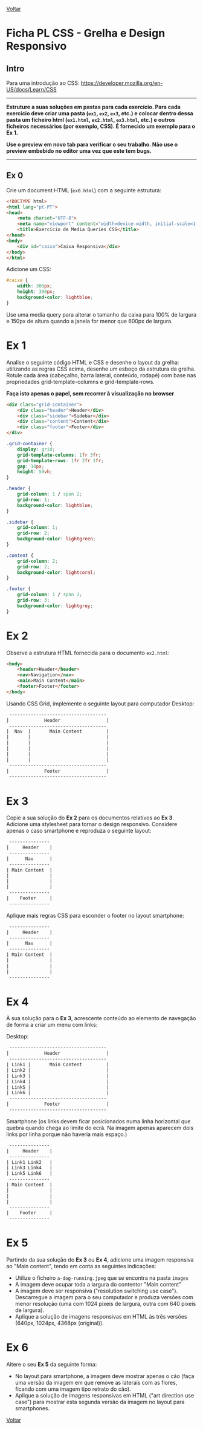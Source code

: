 [Voltar](../main.md)
# Ficha PL CSS - Grelha e Design Responsivo

## Intro
Para uma introdução ao CSS: https://developer.mozilla.org/en-US/docs/Learn/CSS

--- 

**Estruture a suas soluções em pastas para cada exercício. Para cada exercício deve criar uma pasta (`ex1`, `ex2`, `ex3`, etc.) e colocar dentro dessa pasta um ficheiro html (`ex1.html`, `ex2.html`, `ex3.html`, etc.) e outros ficheiros necessários (por exemplo, CSS). É fornecido um exemplo para o Ex 1.**

__Use o preview em novo tab para verificar o seu trabalho. Não use o preview embebido no editor uma vez que este tem bugs.__

--- 

## Ex 0

Crie um document HTML (`ex0.html`) com a seguinte estrutura:
```html
<!DOCTYPE html>
<html lang="pt-PT">
<head>
    <meta charset="UTF-8">
    <meta name="viewport" content="width=device-width, initial-scale=1.0">
    <title>Exercício de Media Queries CSS</title>
</head>
<body>
    <div id="caixa">Caixa Responsiva</div>
</body>
</html>
```
Adicione um CSS:
```css
#caixa {
    width: 300px;
    height: 300px;
    background-color: lightblue;
}
```

Use uma media query para alterar o tamanho da caixa para 100% de largura e 150px de altura quando a janela for menor que 600px de largura.

# Ex 1

Analise o seguinte código HTML e CSS e desenhe o layout da grelha: utilizando as regras CSS acima, desenhe um esboço da estrutura da grelha. Rotule cada área (cabeçalho, barra lateral, conteúdo, rodapé) com base nas propriedades  grid-template-columns e grid-template-rows. 

__Faça isto apenas o papel, sem recorrer à visualização no browser__


```html
<div class="grid-container">
    <div class="header">Header</div>
    <div class="sidebar">Sidebar</div>
    <div class="content">Content</div>
    <div class="footer">Footer</div>
</div>
```

```css
.grid-container {
    display: grid;
    grid-template-columns: 1fr 3fr;
    grid-template-rows: 1fr 2fr 1fr;
    gap: 10px;
    height: 50vh;
}

.header {
    grid-column: 1 / span 2;
    grid-row: 1;
    background-color: lightblue;
}

.sidebar {
    grid-column: 1;
    grid-row: 2;
    background-color: lightgreen;
}

.content {
    grid-column: 2;
    grid-row: 2;
    background-color: lightcoral;
}

.footer {
    grid-column: 1 / span 2;
    grid-row: 3;
    background-color: lightgrey;
}
```


# Ex 2

Observe a estrutura HTML fornecida para o documento `ex2.html`:
```html
<body>
    <header>Header</header>
    <nav>Navigation</nav>
    <main>Main Content</main>
    <footer>Footer</footer>
</body>
```

Usando CSS Grid, implemente o seguinte layout para computador Desktop:
```txt
 ------------------------------------
|             Header                 |
 ------------------------------------
|  Nav  |       Main Content         |
|       |                            |
|       |                            |
|       |                            |
|       |                            |
|       |                            |
 ------------------------------------
|             Footer                 |
 ------------------------------------
``` 


# Ex 3
Copie a sua solução do __Ex 2__ para os documentos relativos ao __Ex 3__. Adicione uma stylesheet para tornar o design responsivo. Considere apenas o caso smartphone e reproduza o seguinte layout:

```txt
 ---------------
|     Header    |
 ---------------
|      Nav      |
 ---------------
| Main Content  |
|               |
|               |
|               |
 ---------------
|    Footer     |
 ---------------
```

Aplique mais regras CSS para esconder o footer no layout smartphone:
```txt
 ---------------
|     Header    |
 ---------------
|      Nav      |
 ---------------
| Main Content  |
|               |
|               |
|               |
 ---------------
```

# Ex 4
À sua solução para o __Ex 3__, acrescente conteúdo ao elemento de navegação de forma a criar um menu com links:

Desktop:
```txt
 ------------------------------------
|             Header                 |
 ------------------------------------
| Link1 |       Main Content         |
| Link2 |                            |
| Link3 |                            |
| Link4 |                            |
| Link5 |                            |
| Link6 |                            |
 ------------------------------------
|             Footer                 |
 ------------------------------------
```

Smartphone (os links devem ficar posicionados numa linha horizontal que quebra quando chega ao limite do ecrã. Na imagem apenas aparecem dois links por linha porque não haveria mais espaço.)
```txt
 ---------------
|     Header    |
 ---------------
| Link1 Link2   |
| Link3 Link4   |
| Link5 Link6   |
 ---------------
| Main Content  |
|               |
|               |
|               |
 ---------------
|    Footer     |
 ---------------
```

# Ex 5

Partindo da sua solução do __Ex 3__ ou __Ex 4__, adicione uma imagem responsiva ao "Main content", tendo em conta as seguintes indicações:

- Utilize o ficheiro `a-dog-running.jpeg` que se encontra na pasta `images`
- A imagem deve ocupar toda a largura do contentor "Main content"
- A imagem deve ser responsiva ("resolution switching use case"). Descarregue a imagem para o seu computador e produza versões com menor resolução (uma com 1024 pixeis de largura, outra com 640 pixeis de largura).
- Aplique a solução de imagens responsivas em HTML às três versões (640px, 1024px, 4368px (original)).

# Ex 6

Altere o seu __Ex 5__ da seguinte forma: 

- No layout para smartphone, a imagem deve mostrar apenas o cão (faça uma versão da imagem em que remove as laterais com as flores, ficando com uma imagem tipo retrato do cão).
- Aplique a solução de imagens responsivas em HTML ("art direction use case") para mostrar esta segunda versão da imagem no layout para smartphones.

[Voltar](../main.md)